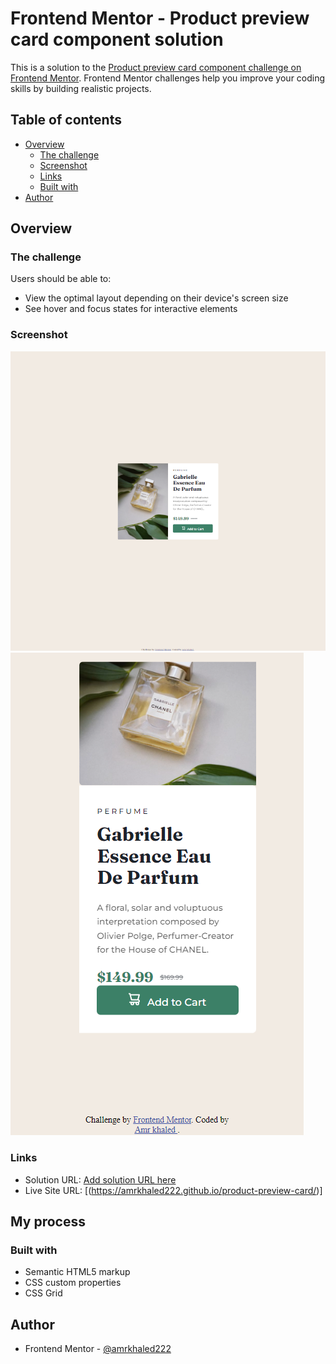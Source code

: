 <!-- @format -->

# Frontend Mentor - Product preview card component solution

This is a solution to the [Product preview card component challenge on Frontend Mentor](https://www.frontendmentor.io/challenges/product-preview-card-component-GO7UmttRfa). Frontend Mentor challenges help you improve your coding skills by building realistic projects.

## Table of contents

- [Overview](#overview)
  - [The challenge](#the-challenge)
  - [Screenshot](#screenshot)
  - [Links](#links)
  - [Built with](#built-with)
- [Author](#author)

## Overview

### The challenge

Users should be able to:

- View the optimal layout depending on their device's screen size
- See hover and focus states for interactive elements

### Screenshot

![](./desktopDesign.png)
![](./mobileDesign.png)

### Links

- Solution URL: [Add solution URL here](https://your-solution-url.com)
- Live Site URL: [(https://amrkhaled222.github.io/product-preview-card/)]

## My process

### Built with

- Semantic HTML5 markup
- CSS custom properties
- CSS Grid

## Author

- Frontend Mentor - [@amrkhaled222](https://www.frontendmentor.io/profile/amrkhaled222)
